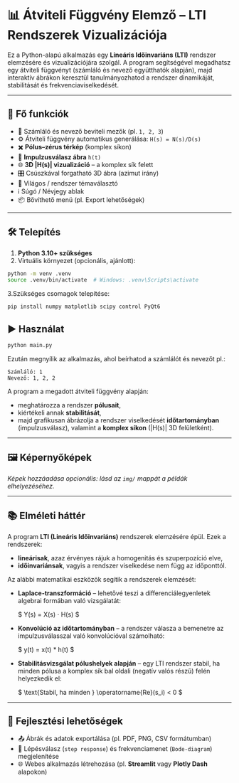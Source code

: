 # 📊 Átviteli Függvény Elemző – LTI Rendszerek Vizualizációja

Ez a Python-alapú alkalmazás egy **Lineáris Időinvariáns (LTI)** rendszer elemzésére és vizualizációjára szolgál. A program segítségével megadhatsz egy átviteli függvényt (számláló és nevező együtthatók alapján), majd interaktív ábrákon keresztül tanulmányozhatod a rendszer dinamikáját, stabilitását és frekvenciaviselkedését.

---

## 🧠 Fő funkciók

- 📌 Számláló és nevező beviteli mezők (pl. `1, 2, 3`)
- ⚙️ Átviteli függvény automatikus generálása: `H(s) = N(s)/D(s)`
- ✖️ **Pólus–zérus térkép** (komplex síkon)
- 🟰 **Impulzusválasz ábra** `h(t)`
- 🌐 **3D |H(s)| vizualizáció** – a komplex sík felett
- 🎛️ Csúszkával forgatható 3D ábra (azimut irány)
- 🎨 Világos / rendszer témaválasztó
- ℹ️ Súgó / Névjegy ablak
- 📦 Bővíthető menü (pl. Export lehetőségek)

---

## 🛠️ Telepítés

1. **Python 3.10+ szükséges**  
2. Virtuális környezet (opcionális, ajánlott):

```bash
python -m venv .venv
source .venv/bin/activate  # Windows: .venv\Scripts\activate
```
3.Szükséges csomagok telepítése:

```bash
pip install numpy matplotlib scipy control PyQt6
```

## ▶️ Használat
```bash
python main.py
```
Ezután megnyílik az alkalmazás, ahol beírhatod a számlálót és nevezőt pl.:

```
Számláló: 1
Nevező: 1, 2, 2
```

A program a megadott átviteli függvény alapján:

- meghatározza a rendszer **pólusait**,
- kiértékeli annak **stabilitását**,
- majd grafikusan ábrázolja a rendszer viselkedését **időtartományban** (impulzusválasz), valamint a **komplex síkon** (|H(s)| 3D felületként).

---

## 🖼️ Képernyőképek

*Képek hozzáadása opcionális: lásd az `img/` mappát a példák elhelyezéséhez.*

---

## 📚 Elméleti háttér

A program **LTI (Lineáris Időinvariáns)** rendszerek elemzésére épül. Ezek a rendszerek:

- **lineárisak**, azaz érvényes rájuk a homogenitás és szuperpozíció elve,
- **időinvariánsak**, vagyis a rendszer viselkedése nem függ az időponttól.

Az alábbi matematikai eszközök segítik a rendszerek elemzését:

- **Laplace-transzformáció** – lehetővé teszi a differenciálegyenletek algebrai formában való vizsgálatát:

  $
  Y(s) = X(s) ⋅ H(s)
  $

- **Konvolúció az időtartományban** – a rendszer válasza a bemenetre az impulzusválasszal való konvolúcióval számolható:

  $
  y(t) = x(t) * h(t)
  $

- **Stabilitásvizsgálat pólushelyek alapján** – egy LTI rendszer stabil, ha minden pólusa a komplex sík bal oldali (negatív valós részű) felén helyezkedik el:

  $
  \text{Stabil, ha minden } \operatorname{Re}(s_i) < 0
  $

---

## 🚀 Fejlesztési lehetőségek

- 📤 Ábrák és adatok exportálása (pl. PDF, PNG, CSV formátumban)
- 🔁 Lépésválasz (`step response`) és frekvenciamenet (`Bode-diagram`) megjelenítése
- 🌐 Webes alkalmazás létrehozása (pl. **Streamlit** vagy **Plotly Dash** alapokon)

